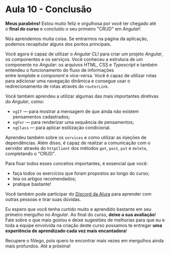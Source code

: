 # Aula 10 - Conclusão

**Meus parabéns!** Estou muito feliz e orgulhosa por você ter chegado até o **final do curso** e concluído o seu primeiro "CRUD" em *Angular*!

Nós aprendemos muita coisa. Se entrarmos na página da aplicação, podemos recapitular alguns dos pontos principais.

Você agora é capaz de utilizar o *Angular CLI* para criar um projeto *Angular*, os componentes e os serviços. Você conheceu a estrutura de um componente no *Angular*: os arquivos HTML, CSS e *Typescript* e também entendeu o funcionamento do fluxo de informações entre *template* e *component* e vice-versa. Você é capaz de utilizar rotas para adicionar uma navegação dinâmica e consegue usar o redirecionamento de rotas através do `routerLink`.

Você também aprendeu a utilizar algumas das mais importantes diretivas do *Angular*, como:

- `ngIf` — para mostrar a mensagem de que ainda não existem pensamentos cadastrados;
- `ngFor` — para renderizar uma sequência de pensamentos;
- `ngClass` — para aplicar estilização condicional.

Aprendeu também sobre os `services` e como utilizar as injeções de dependências. Além disso, é capaz de realizar a comunicação com o servidor através do `httpClient` dos métodos `get`, `post`, `put` e `delete`, completando o "CRUD".

Para fixar todos esses conceitos importantes, é essencial que você:

- faça todos os exercícios que foram propostos ao longo do curso;
- leia os artigos recomendados;
- pratique bastante!

Você também pode participar do [Discord da Alura](https://discord.gg/SK9bj7hEYD) para aprender com outras pessoas e tirar suas dúvidas.

Eu espero que você tenha curtido muito e aprendido bastante em seu primeiro mergulho no *Angular*. Ao final do curso, **deixe a sua avaliação**! Fale sobre o que mais gostou e deixe sugestões de melhorias para que eu e toda a equipe envolvida na criação deste curso possamos te entregar **uma experiência de aprendizado cada vez mais encantadora**!

Recupere o fôlego, pois quero te encontrar mais vezes em mergulhos ainda mais profundos. Até a próxima!